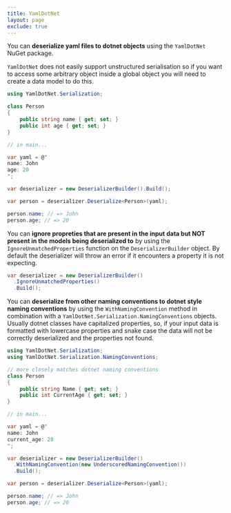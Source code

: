 ```yaml
---
title: YamlDotNet
layout: page
exclude: true
---
```


You can **deserialize yaml files to dotnet objects** using the `YamlDotNet` NuGet package.

`YamlDotNet` does not easily support unstructured serialisation so if you want to access some arbitrary object inside a global object you will need to create a data model to do this.

```csharp
using YamlDotNet.Serialization;

class Person
{
    public string name { get; set; }
    public int age { get; set; }
}

// in main...

var yaml = @"
name: John
age: 20
";

var deserializer = new DeserializerBuilder().Build();

var person = deserializer.Deserialize<Person>(yaml);

person.name; // => John
person.age; // => 20
```

You can **ignore propreties that are present in the input data but NOT present in the models being deserialized to** by using the `IgnoreUnmatchedProperties` function on the `DeserializerBuilder` object. By default the deserializer will throw an error if it encounters a property it is not expecting.
```csharp
var deserializer = new DeserializerBuilder()
  .IgnoreUnmatchedProperties()
  .Build();
```

You can **deserialize from other naming conventions to dotnet style naming conventions** by using the `WithNamingConvention` method in combination with a `YamlDotNet.Serialization.NamingConventions` objects. Usually dotnet classes have capitalized properties, so, if your input data is formatted with lowercase properties and snake case the data will not be correctly deserialized and the properties not found.
```csharp
using YamlDotNet.Serialization;
using YamlDotNet.Serialization.NamingConventions;

// more closely matches dotnet naming conventions
class Person
{
    public string Name { get; set; }
    public int CurrentAge { get; set; }
}

// in main...

var yaml = @"
name: John
current_age: 20
";

var deserializer = new DeserializerBuilder()
  .WithNamingConvention(new UnderscoredNamingConvention())
  .Build();

var person = deserializer.Deserialize<Person>(yaml);

person.name; // => John
person.age; // => 20
```

